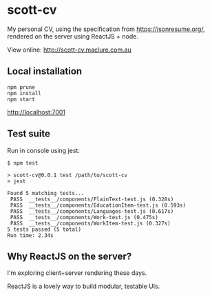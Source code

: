 # scott-cv

My personal CV, using the specification from <https://jsonresume.org/>, rendered on the server using ReactJS + node.

View online: <http://scott-cv.maclure.com.au>

## Local installation

```
npm prune
npm install
npm start
```

<http://localhost:7001>

## Test suite

Run in console using jest:

```
$ npm test

> scott-cv@0.0.1 test /path/to/scott-cv
> jest

Found 5 matching tests...
 PASS  __tests__/components/PlainText-test.js (0.328s)
 PASS  __tests__/components/EducationItem-test.js (0.593s)
 PASS  __tests__/components/Languages-test.js (0.617s)
 PASS  __tests__/components/Work-test.js (0.475s)
 PASS  __tests__/components/WorkItem-test.js (0.327s)
5 tests passed (5 total)
Run time: 2.34s
```

## Why ReactJS on the server?

I'm exploring client+server rendering these days.

ReactJS is a lovely way to build modular, testable UIs.